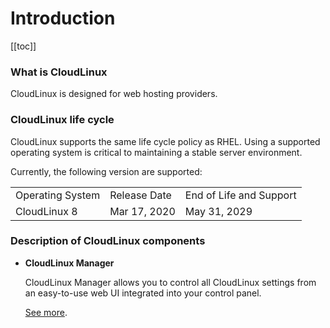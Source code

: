 # Introduction

[[toc]]

### What is CloudLinux

CloudLinux is designed for web hosting providers. 

### CloudLinux life cycle

CloudLinux supports the same life cycle policy as RHEL. Using a supported operating system is critical to maintaining a stable server environment.

Currently, the following version are supported:

| |  | |
|-|--|-|
|Operating System | Release Date| End of Life and Support|
|CloudLinux 8 | Mar 17, 2020 | May 31, 2029 |

### Description of CloudLinux components

* **CloudLinux Manager**

  CloudLinux Manager allows you to control all CloudLinux settings from an easy-to-use web UI integrated into your control panel.

  [See more](/single/manager/).

